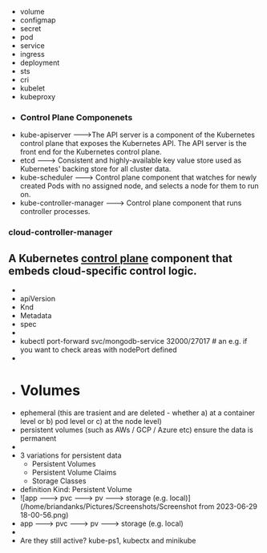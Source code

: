 - volume
- configmap
- secret
- pod
- service
- ingress
- deployment
- sts
- cri
- kubelet
- kubeproxy
- ### Control Plane Componenets
- kube-apiserver     --->The API server is a component of the Kubernetes control plane that exposes the Kubernetes API. The API server is the front end for the Kubernetes control plane.
- etcd   ---> Consistent and highly-available key value store used as Kubernetes' backing store for all cluster data.
- kube-scheduler   ---> Control plane component that watches for newly created Pods with no assigned node, and selects a node for them to run on.
- kube-controller-manager     ---> Control plane component that runs controller processes.
### cloud-controller-manager [](https://kubernetes.io/docs/concepts/overview/components/#cloud-controller-manager)
A Kubernetes [control plane](https://kubernetes.io/docs/reference/glossary/?all=true#term-control-plane) component
that embeds cloud-specific control logic.
-
-
- apiVersion
- Knd
- Metadata
- spec
-
- kubectl port-forward svc/mongodb-service 32000/27017  # an e.g. if you want to check areas with nodePort defined
-
- # Volumes
- ephemeral (this are trasient and are deleted - whether a) at a container level or b) pod level or c) at the node level)
- persistent volumes (such as AWs / GCP / Azure etc) ensure the data is permanent
-
- 3 variations for persistent data
	- Persistent Volumes
	- Persistent Volume Claims
	- Storage Classes
- definition Kind: Persistent Volume
- ![app ---> pvc ---> pv ---> storage (e.g. local)](/home/briandanks/Pictures/Screenshots/Screenshot from 2023-06-29 18-00-56.png)
- app ---> pvc ---> pv ---> storage (e.g. local)
-
- Are they still active? kube-ps1, kubectx and minikube